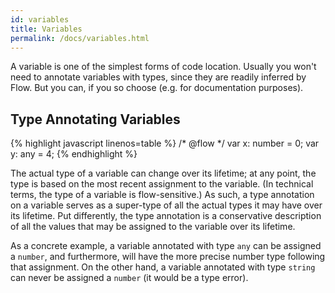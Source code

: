 ```yaml
---
id: variables
title: Variables
permalink: /docs/variables.html
---
```


A variable is one of the simplest forms of code location. Usually you won't need
to annotate variables with types, since they are readily inferred by Flow. But
you can, if you so choose (e.g. for documentation purposes).

## Type Annotating Variables

{% highlight javascript linenos=table %}
/* @flow */
var x: number = 0;
var y: any = 4;
{% endhighlight %}

The actual type of a variable can change over its lifetime; at any point, the
type is based on the most recent assignment to the variable. (In technical
terms, the type of a variable is flow-sensitive.) As such, a type annotation
on a variable serves as a super-type of all the actual types it may have over
its lifetime. Put differently, the type annotation is a conservative
description of all the values that may be assigned to the variable over its
lifetime.

As a concrete example, a variable annotated with type `any` can be assigned a
`number`, and furthermore, will have the more precise number type following
that assignment. On the other hand, a variable annotated with type `string`
can never be assigned a `number` (it would be a type error).
